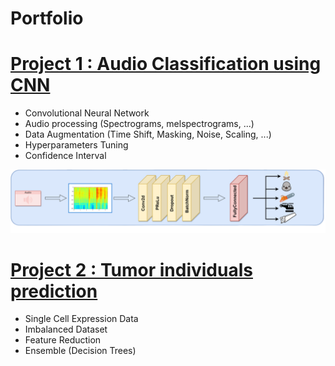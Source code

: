 # Portfolio

# [Project 1 : Audio Classification using CNN](https://github.com/martinflor/CNN-ESC50Dataset)
- Convolutional Neural Network
- Audio processing (Spectrograms, melspectrograms, ...)
- Data Augmentation (Time Shift, Masking, Noise, Scaling, ...)
- Hyperparameters Tuning
- Confidence Interval

![](images/schema1__1_-removebg-preview.png)


# [Project 2 : Tumor individuals prediction](https://github.com/martinflor/Single-cell-expression)
- Single Cell Expression Data
- Imbalanced Dataset
- Feature Reduction
- Ensemble (Decision Trees)

